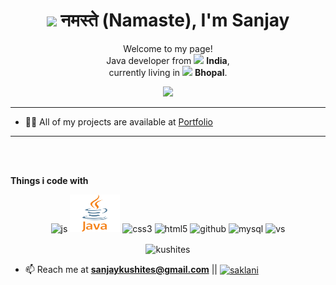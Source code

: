 <h1 align="center"><img src="https://user-images.githubusercontent.com/58034490/141352762-6a73a10e-0ace-4fc0-a472-c36460c16e55.gif" width="30"/> नमस्ते (Namaste), I'm Sanjay</h1>  

<p align="center">Welcome to my page! </br> Java developer from <img src="https://user-images.githubusercontent.com/58034490/141352478-2f51458a-30a7-40f3-a21d-acc117abb870.png" width="20"/> <b>India</b>, <br/>currently living in <img src="https://user-images.githubusercontent.com/58034490/141353060-fda2ca34-db8c-42d2-9b82-7ac9c77476ff.png" width="20"/> <b>Bhopal</b>. </p>




<p align="center">
<img width = "400px" src="https://user-images.githubusercontent.com/58034490/141353655-b1a69eb8-0c04-4705-ac20-ef71c72ae177.gif"/>
</p>

----

- 👨‍💻 All of my projects are available at [Portfolio](https://spontaneous-meerkat-04dee1.netlify.app)  

----


<br></br>


  <p><b>Things i code with</b></p>




<p align="center" >
<img src="https://user-images.githubusercontent.com/58034490/141354056-7bf12bcc-6ebc-4104-bd4e-d5e24db293f5.gif" width="70" alt="js">
  <img src="https://raw.githubusercontent.com/github/explore/5b3600551e122a3277c2c5368af2ad5725ffa9a1/topics/java/java.png" alt="java" width="80" height="60"/>
<img src="https://user-images.githubusercontent.com/58034490/141353050-4624e02a-84d4-4a97-a533-fd8bae9fd418.png" alt="css3" width="50" height="70"/> 
<img src="https://user-images.githubusercontent.com/58034490/141353054-2350801b-ca74-40c5-87b8-c8e3cb909928.png" alt="html5" width="70" height="70"/>
<img src="https://user-images.githubusercontent.com/58034490/141354514-b1d119b6-c960-4eb1-8178-12efd9a1fc83.gif" width="70" alt="github">
<img src="https://user-images.githubusercontent.com/58034490/141353058-36c5ef97-420a-4bcf-b871-7ef1cc262e26.png" alt="mysql" width="80" height="60"/>
<img src="https://user-images.githubusercontent.com/58034490/141354818-8c186650-e4fa-4463-9690-e8f91893dfa2.gif" width="70" alt="vs">
   </p> 
  

<p align="center">  
<img align="center" src="https://github-readme-stats.vercel.app/api?username=kushites&count_private=true&show_icons=true" alt="kushites" />  
  
</p>




- 📫 Reach me at **sanjaykushites@gmail.com**  ||  <a href="https://linkedin.com/in/sanjay-kushwaha-1140791b8" target="blank"><img align="center" src="https://cdn.jsdelivr.net/npm/simple-icons@3.0.1/icons/linkedin.svg" alt="saklani" height="20" width="20" /></a> 

